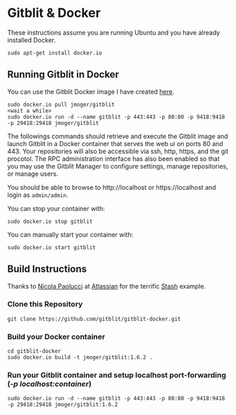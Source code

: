 # Gitblit & Docker

These instructions assume you are running Ubuntu and you have already installed Docker.

```
sudo apt-get install docker.io
```

## Running Gitblit in Docker

You can use the Gitblit Docker image I have created [here](https://registry.hub.docker.com/u/jmoger/gitblit).

```
sudo docker.io pull jmoger/gitblit
<wait a while>
sudo docker.io run -d --name gitblit -p 443:443 -p 80:80 -p 9418:9418 -p 29418:29418 jmoger/gitblit
```

The followings commands should retrieve and execute the Gitblit image and launch Gitblit in a Docker container that serves the web ui on ports 80 and 443.  Your repositories will also be accessible via ssh, http, https, and the git procotol.  The RPC administration interface has also been enabled so that you may use the Gitblit Manager to configure settings, manage repositories, or manage users.

You should be able to browse to http://localhost or https://localhost and login as `admin/admin`.

You can stop your container with:
```
sudo docker.io stop gitblit
```

You can manually start your container with:
```
sudo docker.io start gitblit
```

## Build Instructions

Thanks to [Nicola Paolucci](https://blogs.atlassian.com/2013/11/docker-all-the-things-at-atlassian-automation-and-wiring/) at [Atlassian](https://atlassian.com) for the terrific [Stash](https://www.atlassian.com/stash) example.

### Clone this Repository
```
git clone https://github.com/gitblit/gitblit-docker.git
```
### Build your Docker container
```
cd gitblit-docker
sudo docker.io build -t jmoger/gitblit:1.6.2 .
```
### Run your Gitblit container and setup localhost port-forwarding (*-p localhost:container*)
```
sudo docker.io run -d --name gitblit -p 443:443 -p 80:80 -p 9418:9418 -p 29418:29418 jmoger/gitblit:1.6.2
```

